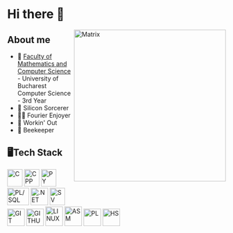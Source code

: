 # Hi there 🦘
<img align="right" alt="Matrix" height=350 src="https://github.com/Matoka26/Matoka26/assets/106425405/b886e469-a734-415f-bafa-8570055d7ebd">

## About me
- 🏫 [Faculty of Mathematics and Computer Science](https://fmi.unibuc.ro/) - University of Bucharest Computer Science - 3rd Year
- 🔮 Silicon Sorcerer
- 🏴‍☠️ Fourier Enjoyer
- 🦍 Workin' Out
- 🐝 Beekeeper

## 🖥Tech Stack

<p align="left">
  <img src="https://github.com/Matoka26/Matoka26/assets/106425405/3281fd3e-d8cd-4943-9ab7-20f3fa4effe2" width=35 height=40 alt="C">
  <img src="https://github.com/Matoka26/Matoka26/assets/106425405/3cccf4e2-84a4-481b-b222-5204660d9ac5" width=35 height=40 alt="CPP">
  <img src="https://github.com/Matoka26/Matoka26/assets/106425405/58950e80-2f61-4038-ad07-e79e1e48e221" width=35 height=40 alt="PY">
  <img src="https://github.com/Matoka26/Matoka26/assets/106425405/f905f766-6eb0-4e85-b6d3-0abc0330f4b6" width=50 height=40 alt="PL/SQL">
  <img src="https://github.com/Matoka26/Matoka26/assets/106425405/0e58df5b-465d-4a96-8c67-1e36c2c1da7d" width=40 height=40 alt=".NET">
  <img src="https://github.com/user-attachments/assets/85ae9817-fa7a-4a31-94e8-492cca535191" width=35 height=40 alt="SV">
  
  <br>
  <img src="https://github.com/Matoka26/Matoka26/assets/106425405/36b71924-78c8-4226-9922-0decccac4621" width=40 height=40 alt="GIT">
  <img src="https://github.com/Matoka26/Matoka26/assets/106425405/83910f7d-b3c4-41ba-8206-4824d5f4676a" width=40 height=40 alt="GITHUB">
  <img src="https://github.com/Matoka26/Matoka26/assets/106425405/0f66ade0-8c69-4dfb-935d-472ab50183cd" width=40 height=45 alt="LINUX">
  <img src="https://github.com/Matoka26/Matoka26/assets/106425405/25fe335c-db48-4e86-89ef-8992fe5dd58b" width=40 height=45 alt="ASM">
  <img src="https://github.com/Matoka26/Matoka26/assets/106425405/45f42bde-3b6e-4239-a9b6-ad44457d2030" width=40 height=40 alt="PL">
  <img src="https://github.com/Matoka26/Matoka26/assets/106425405/b13221e0-3655-435f-85cf-b3e112fb9f25" width=40 height=40 alt="HS">
</p>  




